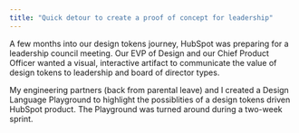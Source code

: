 ```yaml
---
title: "Quick detour to create a proof of concept for leadership"
---
```


A few months into our design tokens journey, HubSpot was preparing for a leadership council meeting. Our EVP of Design and our Chief Product Officer wanted a visual, interactive artifact to communicate the value of design tokens to leadership and board of director types.

My engineering partners (back from parental leave) and I created a Design Language Playground to highlight the possiblities of a design tokens driven HubSpot product. The Playground was turned around during a two-week sprint.

